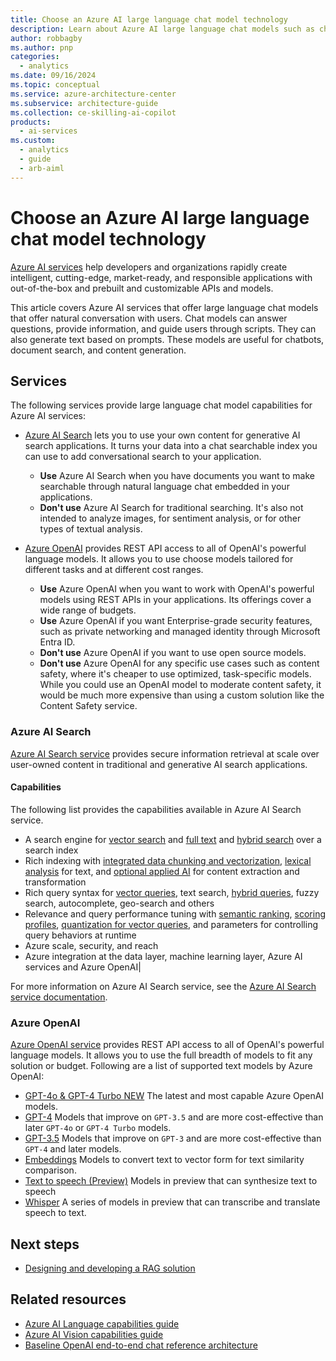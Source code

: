 ```yaml
---
title: Choose an Azure AI large language chat model technology 
description: Learn about Azure AI large language chat models such as chatbots, document search, and content generation.
author: robbagby
ms.author: pnp
categories:
  - analytics
ms.date: 09/16/2024
ms.topic: conceptual
ms.service: azure-architecture-center
ms.subservice: architecture-guide
ms.collection: ce-skilling-ai-copilot
products:
  - ai-services
ms.custom:
  - analytics
  - guide
  - arb-aiml
---
```


# Choose an Azure AI large language chat model technology 

[Azure AI services](/azure/ai-services/what-are-ai-services) help developers and organizations rapidly create intelligent, cutting-edge, market-ready, and responsible applications with out-of-the-box and prebuilt and customizable APIs and models. 

This article covers Azure AI services that offer large language chat models that offer natural conversation with users. Chat models can answer questions, provide information, and guide users through scripts. They can also generate text based on prompts. These models are useful for chatbots, document search, and content generation.


## Services

The following services provide large language chat model capabilities for Azure AI services:

- [Azure AI Search](#azure-ai-search) lets you to use your own content for generative AI search applications. It turns your data into a chat searchable index you can use to add conversational search to your application. 
    - **Use** Azure AI Search when you have documents you want to make searchable through natural language chat embedded in your applications.
    - **Don't use** Azure AI Search for traditional searching. It's also not intended to analyze images, for sentiment analysis, or for other types of textual analysis.

- [Azure OpenAI](#azure-openai) provides REST API access to all of OpenAI's powerful language models. It allows you to use choose models tailored for different tasks and at different cost ranges.
    - **Use** Azure OpenAI when you want to work with OpenAI's powerful models using REST APIs in your applications. Its offerings cover a wide range of budgets.
    - **Use** Azure OpenAI if you want Enterprise-grade security features, such as private networking and managed identity through Microsoft Entra ID.
    - **Don't use** Azure OpenAI if you want to use open source models.
    - **Don't use** Azure OpenAI for any specific use cases such as content safety, where it's cheaper to use optimized, task-specific models. While you could use an OpenAI model to moderate content safety, it would be much more expensive than using a custom solution like the Content Safety service.


### Azure AI Search

[Azure AI Search service](/azure/search/search-what-is-azure-search) provides secure information retrieval at scale over user-owned content in traditional and generative AI search applications.


#### Capabilities

The following list provides the capabilities available in Azure AI Search service.

+ A search engine for [vector search](/azure/search/vector-search-overview) and [full text](/azure/search/search-lucene-query-architecture) and [hybrid search](/azure/search/hybrid-search-overview) over a search index 
+ Rich indexing with [integrated data chunking and vectorization](/azure/search/vector-search-integrated-vectorization), [lexical analysis](/azure/search/search-analyzers) for text, and [optional applied AI](/azure/search/cognitive-search-concept-intro) for content extraction and transformation
+ Rich query syntax for [vector queries](/azure/search/vector-search-how-to-query), text search, [hybrid queries](/azure/search/hybrid-search-how-to-query), fuzzy search, autocomplete, geo-search and others
+ Relevance and query performance tuning with [semantic ranking](/azure/search/semantic-search-overview), [scoring profiles](/azure/search/index-add-scoring-profiles), [quantization for vector queries](/azure/search/vector-search-how-to-configure-compression-storage), and parameters for controlling query behaviors at runtime 
+ Azure scale, security, and reach
+ Azure integration at the data layer, machine learning layer, Azure AI services and Azure OpenAI|


For more information on Azure AI Search service, see the [Azure AI Search service documentation](/azure/search/search-what-is-azure-search).


### Azure OpenAI

[Azure OpenAI service](/azure/ai-services/openai/index) provides REST API access to all of OpenAI's powerful language models. It allows you to use the full breadth of models to fit any solution or budget. Following are a list of supported text models by Azure OpenAI:

- [GPT-4o & GPT-4 Turbo NEW](/azure/ai-services/openai/concepts/models#gpt-4o-and-gpt-4-turbo) The latest and most capable Azure OpenAI models.
- [GPT-4](/azure/ai-services/openai/concepts/models#gpt-4) Models that improve on `GPT-3.5` and are more cost-effective than later `GPT-4o` or `GPT-4 Turbo` models.
- [GPT-3.5](/azure/ai-services/openai/concepts/models#gpt-35) Models that improve on `GPT-3` and are more cost-effective than `GPT-4` and later models.
- [Embeddings](/azure/ai-services/openai/concepts/models#embeddings-models) Models to convert text to vector form for text similarity comparison.
- [Text to speech (Preview)](/azure/ai-services/openai/concepts/models#text-to-speech-models-preview) Models in preview that can synthesize text to speech
- [Whisper](/azure/ai-services/openai/concepts/models#whisper-models) A series of models in preview that can transcribe and translate speech to text.





## Next steps

- [Designing and developing a RAG solution](/azure/architecture/ai-ml/guide/rag/rag-solution-design-and-evaluation-guide)


## Related resources

- [Azure AI Language capabilities guide](targeted-language-processing.md)
- [Azure AI Vision capabilities guide](image-video-processing.md)
- [Baseline OpenAI end-to-end chat reference architecture](/azure/architecture/ai-ml/architecture/baseline-openai-e2e-chat)
